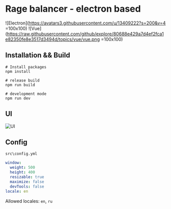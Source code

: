 # Rage balancer - electron based

![Electron](https://avatars3.githubusercontent.com/u/13409222?s=200&v=4 =100x100) ![Vue](https://raw.githubusercontent.com/github/explore/80688e429a7d4ef2fca1e82350fe8e3517d3494d/topics/vue/vue.png  =100x100)

## Installation && Build

```
# Install packages
npm install
```

```
# release build
npm run build 
```

```
# development mode
npm run dev
```

## UI

![UI](https://github.com/effus/rage-balancer/raw/master/wiki/2019-11-08_113937.png)

## Config

`src\config.yml`

```yml
window:
  weight: 500
  height: 400
  resizable: true
  maximize: false
  devTools: false
locale: en
```

Allowed locales: `en`, `ru`

